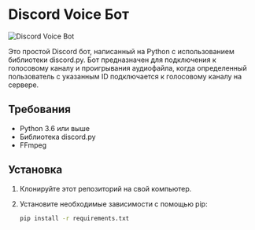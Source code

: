 # Discord Voice Бот

![Discord Voice Bot](https://link.to.your.bot/image.png)

Это простой Discord бот, написанный на Python с использованием библиотеки discord.py. Бот предназначен для подключения к голосовому каналу и проигрывания аудиофайла, когда определенный пользователь с указанным ID подключается к голосовому каналу на сервере.

## Требования

- Python 3.6 или выше
- Библиотека discord.py
- FFmpeg

## Установка

1. Клонируйте этот репозиторий на свой компьютер.

2. Установите необходимые зависимости с помощью pip:

   ```bash
   pip install -r requirements.txt
